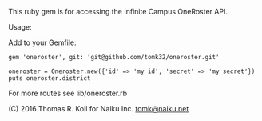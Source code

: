 This ruby gem is for accessing the Infinite Campus OneRoster API.

Usage:

Add to your Gemfile:

    gem 'oneroster', git: 'git@github.com/tomk32/oneroster.git'

    oneroster = Oneroster.new({'id' => 'my id', 'secret' => 'my secret'})
    puts oneroster.district

For more routes see lib/oneroster.rb

(C) 2016 Thomas R. Koll for Naiku Inc. <tomk@naiku.net>

